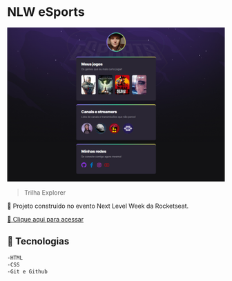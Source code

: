 # NLW eSports 

![preview](./img/preview.png)

> Trilha Explorer


🚀 Projeto construído no evento Next Level Week da Rocketseat.


[🔗 Clique aqui para acessar](https://xancalavera.github.io/nlw-esports-explorer/)



## 🔨 Tecnologias

    -HTML
    -CSS
    -Git e Github


